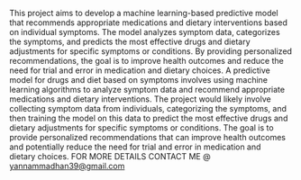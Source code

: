 This project aims to develop a machine learning-based predictive model that recommends appropriate medications and dietary interventions based on individual symptoms.
The model analyzes symptom data, categorizes the symptoms, and predicts the most effective drugs and dietary adjustments for specific symptoms or conditions.
By providing personalized recommendations, the goal is to improve health outcomes and reduce the need for trial and error in medication and dietary choices.
A predictive model for drugs and diet based on symptoms involves using machine learning algorithms to analyze symptom data and recommend appropriate medications and dietary interventions. 
The project would likely involve collecting symptom data from individuals, categorizing the symptoms, and then training the model on this data to predict the most effective drugs and dietary adjustments for specific symptoms or conditions. 
The goal is to provide personalized recommendations that can improve health outcomes and potentially reduce the need for trial and error in medication and dietary choices.
FOR MORE DETAILS CONTACT ME @ yannammadhan39@gmail.com
